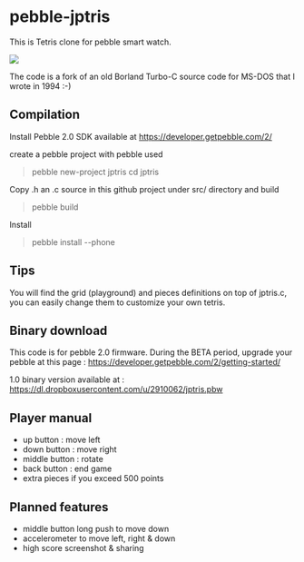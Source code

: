 pebble-jptris
=============

This is Tetris clone for pebble smart watch.

<img src="https://dl.dropboxusercontent.com/u/2910062/jptris-pebble-screenshot_2014-01-19_15-51-05.png"/>

The code is a fork of an old Borland Turbo-C source code for MS-DOS that I wrote in 1994 :-)

Compilation
-----------
Install Pebble 2.0 SDK available at https://developer.getpebble.com/2/
 
create a pebble project with pebble  used
>pebble new-project jptris
>cd jptris

Copy .h an .c source in this github project under src/ directory and build
>pebble build

Install
>pebble install --phone <your phone ip address in your lan>

Tips
----
You will find the grid (playground) and pieces definitions on top of jptris.c,
you can easily change them to customize your own tetris.

Binary download
---------------
This code is for pebble 2.0 firmware.
During the BETA period, upgrade your pebble at this page : https://developer.getpebble.com/2/getting-started/

1.0 binary version available at : https://dl.dropboxusercontent.com/u/2910062/jptris.pbw

Player manual
-------------
* up button : move left
* down button : move right
* middle button : rotate
* back button : end game
* extra pieces if you exceed 500 points

Planned features
----------------

* middle button long push to move down
* accelerometer to move left, right & down
* high score screenshot & sharing
